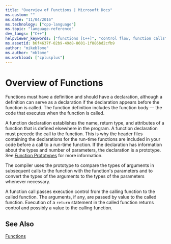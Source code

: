 ```yaml
---
title: "Overview of Functions | Microsoft Docs"
ms.custom: ""
ms.date: "11/04/2016"
ms.technology: ["cpp-language"]
ms.topic: "language-reference"
dev_langs: ["C++"]
helpviewer_keywords: ["functions [C++]", "control flow, function calls"]
ms.assetid: b6f4637f-02b9-49d8-8601-1f886bd2cfb9
author: "mikeblome"
ms.author: "mblome"
ms.workload: ["cplusplus"]
---
```

# Overview of Functions
Functions must have a definition and should have a declaration, although a definition can serve as a declaration if the declaration appears before the function is called. The function definition includes the function body — the code that executes when the function is called.  
  
 A function declaration establishes the name, return type, and attributes of a function that is defined elsewhere in the program. A function declaration must precede the call to the function. This is why the header files containing the declarations for the run-time functions are included in your code before a call to a run-time function. If the declaration has information about the types and number of parameters, the declaration is a prototype. See [Function Prototypes](../c-language/function-prototypes.md) for more information.  
  
 The compiler uses the prototype to compare the types of arguments in subsequent calls to the function with the function's parameters and to convert the types of the arguments to the types of the parameters whenever necessary.  
  
 A function call passes execution control from the calling function to the called function. The arguments, if any, are passed by value to the called function. Execution of a `return` statement in the called function returns control and possibly a value to the calling function.  
  
## See Also  
 [Functions](../c-language/functions-c.md)